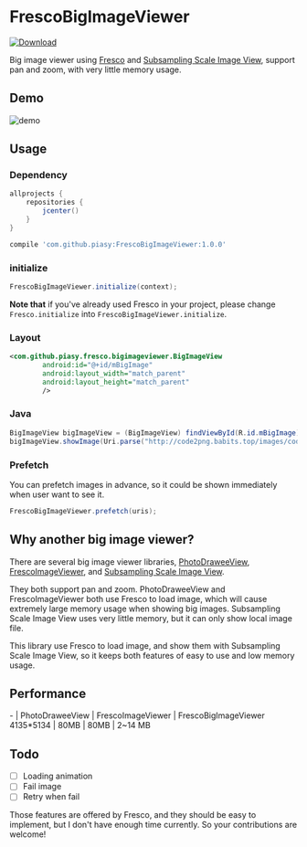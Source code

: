 # FrescoBigImageViewer

[ ![Download](https://api.bintray.com/packages/piasy/maven/FrescoBigImageViewer/images/download.svg) ](https://bintray.com/piasy/maven/FrescoBigImageViewer/_latestVersion)

Big image viewer using [Fresco](https://github.com/facebook/fresco) and [Subsampling Scale Image View](https://github.com/davemorrissey/subsampling-scale-image-view), support pan and zoom, with very little memory usage.

## Demo

![demo](art/fresco_big_image_viewer_demo.gif)

## Usage

### Dependency

``` gradle
allprojects {
    repositories {
        jcenter()
    }
}

compile 'com.github.piasy:FrescoBigImageViewer:1.0.0'
```

### initialize

``` java
FrescoBigImageViewer.initialize(context);
```

**Note that** if you've already used Fresco in your project, please change `Fresco.initialize` into `FrescoBigImageViewer.initialize`.

### Layout

``` xml
<com.github.piasy.fresco.bigimageviewer.BigImageView
        android:id="@+id/mBigImage"
        android:layout_width="match_parent"
        android:layout_height="match_parent"
        />
```

### Java

``` java
BigImageView bigImageView = (BigImageView) findViewById(R.id.mBigImage);
bigImageView.showImage(Uri.parse("http://code2png.babits.top/images/code_1477885912.cpp.png"));
```

### Prefetch

You can prefetch images in advance, so it could be shown immediately when user want to see it.

``` java
FrescoBigImageViewer.prefetch(uris);
```

## Why another big image viewer?

There are several big image viewer libraries, [PhotoDraweeView](https://github.com/ongakuer/PhotoDraweeView), [FrescoImageViewer](https://github.com/stfalcon-studio/FrescoImageViewer), and [Subsampling Scale Image View](https://github.com/davemorrissey/subsampling-scale-image-view).

They both support pan and zoom. PhotoDraweeView and FrescoImageViewer both use Fresco to load image, which will cause extremely large memory usage when showing big images. Subsampling Scale Image View uses very little memory, but it can only show local image file.

This library use Fresco to load image, and show them with Subsampling Scale Image View, so it keeps both features of easy to use and low memory usage.

## Performance

\- | PhotoDraweeView | FrescoImageViewer | FrescoBigImageViewer
4135*5134 | 80MB | 80MB | 2~14 MB

## Todo

+ [ ] Loading animation
+ [ ] Fail image
+ [ ] Retry when fail

Those features are offered by Fresco, and they should be easy to implement, but I don't have enough time currently. So your contributions are welcome!
